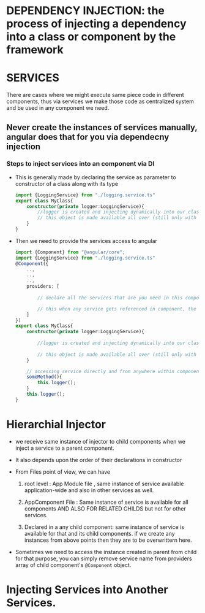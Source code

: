 # DEPENDENCY INJECTION: the process of injecting a dependency into a class or component by the framework

# SERVICES
There are cases where we might execute same piece code in different components, thus via services we make those code as centralized system and be used in any component we need.

## Never create the instances of services manually, angular does that for you via dependecny injection

### Steps to inject services into an component via DI

* This is generally made by declaring the service as parameter to constructor of a class along with its type

    ```typescript
    import {LoggingService} from "./logging.service.ts"
    export class MyClass{
        constructor(private logger:LoggingService){
            //logger is created and injecting dynamically into our class by angular when creating the object/component
            // this object is made available all over (still only with in) class
        }
    }
    ```

* Then we need to provide the services access to angular

    ```typescript
    import {Component} from "@angular/core";
    import {LoggingService} from "./logging.service.ts"
    @Component({
        ..,
        ..,
        ..,
        providers: [
            
            // declare all the services that are you need in this component,

            // this when any service gets referenced in component, the original service is loaded from here
        ]
    })
    export class MyClass{
        constructor(private logger:LoggingService){
            
            //logger is created and injecting dynamically into our class by angular when creating the object/component
            
            // this object is made available all over (still only with in) class
        }

        // accessing service directly and from anywhere within component class
        someMethod(){
            this.logger();
        }
        this.logger();
    }
    ```

# Hierarchial Injector

* we receive same instance of injector to child components when we inject a service to a parent component.
* It also depends upon the order of their declarations in constructor
* From Files point of view, we can have
    1. root level   : App Module file , same instance of service available application-wide and also in other services as well.

    2. AppComponent File : Same instance of service is available for all components AND ALSO FOR RELATED CHILDS but not for other services.
    3. Declared in a any child component: same instance of service is available for that and its child components. if we create any instances from above points then they are to be overwrittern here.

* Sometimes we need to access the instance created in parent from child for that purpose, you can simply remove service name from providers array of child component's ```@Component``` object.

# Injecting Services into Another Services.


